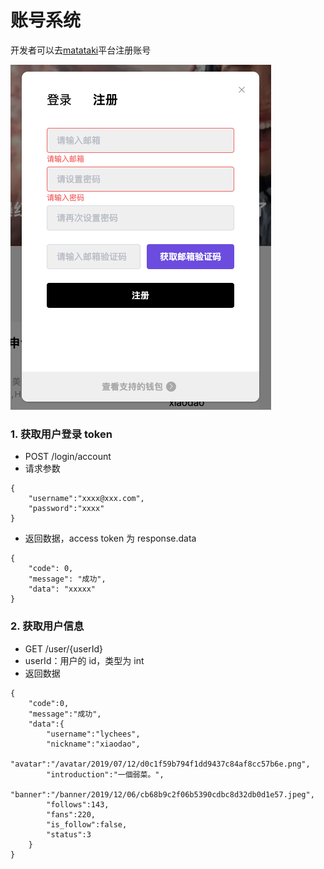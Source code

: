 # 账号系统

开发者可以去[matataki](https://www.matataki.io/article/)平台注册账号

![2020-06-11-14-51-50](/images/2020-06-11-14-51-50.png)

### 1. 获取用户登录 token

- POST /login/account
- 请求参数

```
{
    "username":"xxxx@xxx.com",
    "password":"xxxx"
}
```

- 返回数据，access token 为 response.data

```
{
    "code": 0,
    "message": "成功",
    "data": "xxxxx"
}
```

### 2. 获取用户信息

- GET /user/{userId}
- userId：用户的 id，类型为 int
- 返回数据

```
{
    "code":0,
    "message":"成功",
    "data":{
        "username":"lychees",
        "nickname":"xiaodao",
        "avatar":"/avatar/2019/07/12/d0c1f59b794f1dd9437c84af8cc57b6e.png",
        "introduction":"一個弱菜。",
        "banner":"/banner/2019/12/06/cb68b9c2f06b5390cdbc8d32db0d1e57.jpeg",
        "follows":143,
        "fans":220,
        "is_follow":false,
        "status":3
    }
}
```
